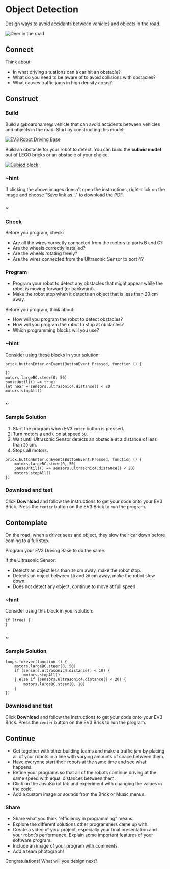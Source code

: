 # Object Detection

Design ways to avoid accidents between vehicles and objects in the road.

![Deer in the road](/static/coding/object-detection/road-deer.jpg)

## Connect

Think about:

* In what driving situations can a car hit an obstacle?
* What do you need to be aware of to avoid collisions with obstacles?
* What causes traffic jams in high density areas?

## Construct

### Build

Build a @boardname@ vehicle that can avoid accidents between vehicles and objects in the road. Start by constructing this model:

[![EV3 Robot Driving Base](/static/coding/object-detection/ev3-robot-driving-base.jpg)](https://le-www-live-s.legocdn.com/sc/media/lessons/mindstorms-ev3/building-instructions/ev3-ultrasonic-sensor-driving-base-61ffdfa461aee2470b8ddbeab16e2070.pdf)

Build an obstacle for your robot to detect. You can build the **cuboid model** out of LEGO bricks or an obstacle of your choice.

[![Cubiod block](/static/coding/object-detection/ev3-cuboid.jpg)](https://le-www-live-s.legocdn.com/sc/media/lessons/mindstorms-ev3/building-instructions/ev3-cuboid-dc93b2e60bed2981e76b3bac9ea04558.pdf)

### ~hint

If clicking the above images doesn't open the instructions, right-click on the image and choose "Save link as..." to download the PDF.

### ~

### Check

Before you program, check:

* Are all the wires correctly connected from the motors to ports B and C?
* Are the wheels correctly installed?
* Are the wheels rotating freely?
* Are the wires connected from the Ultrasonic Sensor to port 4?

### Program

* Program your robot to detect any obstacles that might appear while the robot is moving forward (or backward).
* Make the robot stop when it detects an object that is less than 20 cm away.

Before you program, think about:
* How will you program the robot to detect obstacles?
* How will you program the robot to stop at obstacles?
* Which programming blocks will you use?

### ~hint

Consider using these blocks in your solution:

```block
brick.buttonEnter.onEvent(ButtonEvent.Pressed, function () {

})
motors.largeBC.steer(0, 50)
pauseUntil(() => true)
let near = sensors.ultrasonic4.distance() < 20
motors.stopAll()
```

### ~

### Sample Solution

1. Start the program when EV3 ``enter`` button is pressed.
2. Turn motors ``B`` and ``C`` on at speed ``50``.
3. Wait until Ultrasonic Sensor detects an obstacle at a distance of less than ``20`` cm.
4. Stops all motors.

```blocks
brick.buttonEnter.onEvent(ButtonEvent.Pressed, function () {
    motors.largeBC.steer(0, 50)
    pauseUntil(() => sensors.ultrasonic4.distance() < 20)
    motors.stopAll()
})
```

### Download and test

Click **Download** and follow the instructions to get your code onto your EV3 Brick. Press the ``center`` button on the EV3 Brick to run the program.

## Contemplate

On the road, when a driver sees and object, they slow their car down before coming to a full stop.

Program your EV3 Driving Base to do the same.

If the Ultrasonic Sensor:

* Detects an object less than `10` cm away, make the robot stop.
* Detects an object between `10` and `20` cm away, make the robot slow down.
* Does not detect any object, continue to move at full speed.

### ~hint

Consider using this block in your solution:

```block
if (true) {
}
```

### ~

### Sample Solution

```blocks
loops.forever(function () {
    motors.largeBC.steer(0, 50)
    if (sensors.ultrasonic4.distance() < 10) {
        motors.stopAll()
    } else if (sensors.ultrasonic4.distance() < 20) {
        motors.largeBC.steer(0, 10)
    }
})
```

### Download and test

Click **Download** and follow the instructions to get your code onto your EV3 Brick. Press the ``center`` button on the EV3 Brick to run the program.

## Continue

* Get together with other building teams and make a traffic jam by placing all of your robots in a line with varying amounts of space between them.
* Have everyone start their robots at the same time and see what happens.
* Refine your programs so that all of the robots continue driving at the same speed with equal distances between them.
* Click on the JavaScript tab and experiment with changing the values in the code.
* Add a custom image or sounds from the Brick or Music menus.

### Share

* Share what you think “efficiency in programming” means.
* Explore the different solutions other programmers came up with.
* Create a video of your project, especially your final presentation and your robot’s performance. Explain some important features of your software program.
* Include an image of your program with comments.
* Add a team photograph!

Congratulations! What will you design next?
